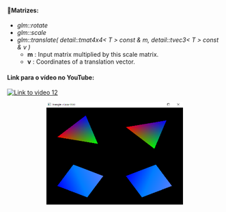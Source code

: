 #### 🎯Matrizes:
- *glm::rotate*
- *glm::scale*
- *glm::translate(	detail::tmat4x4< T > const & 	m,
detail::tvec3< T > const & 	v 
)*
  - **m** : Input matrix multiplied by this scale matrix.
  - **v** :	Coordinates of a translation vector.
#### Link para o vídeo no YouTube:

[![Link to video 12](https://img.youtube.com/vi/CoQsSe83i3Y/default.jpg)](https://youtu.be/CoQsSe83i3Y)


<p align="center">
  <img width="320" height="240" src="result_12.png">
</p>


